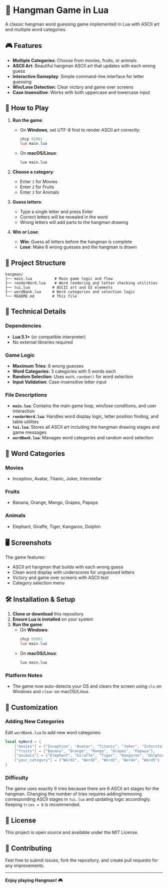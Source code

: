 # 🎯 Hangman Game in Lua

A classic hangman word guessing game implemented in Lua with ASCII art and multiple word categories.

## 🎮 Features

- **Multiple Categories**: Choose from movies, fruits, or animals
- **ASCII Art**: Beautiful hangman ASCII art that updates with each wrong guess
- **Interactive Gameplay**: Simple command-line interface for letter guessing
- **Win/Lose Detection**: Clear victory and game over screens
- **Case Insensitive**: Works with both uppercase and lowercase input

## 🚀 How to Play

1. **Run the game**:
   - On **Windows**, set UTF-8 first to render ASCII art correctly:
     ```powershell
     chcp 65001
     lua main.lua
     ```
   - On **macOS/Linux**:
     ```bash
     lua main.lua
     ```

2. **Choose a category**:
   - Enter `1` for Movies
   - Enter `2` for Fruits  
   - Enter `3` for Animals

3. **Guess letters**:
   - Type a single letter and press Enter
   - Correct letters will be revealed in the word
   - Wrong letters will add parts to the hangman drawing

4. **Win or Lose**:
   - **Win**: Guess all letters before the hangman is complete
   - **Lose**: Make 6 wrong guesses and the hangman is drawn

## 📁 Project Structure

```
hangman/
├── main.lua          # Main game logic and flow
├── renderWord.lua    # Word rendering and letter checking utilities
├── tui.lua          # ASCII art and UI elements
├── wordBank.lua     # Word categories and selection logic
└── README.md        # This file
```

## 🔧 Technical Details

### Dependencies
- **Lua 5.1+** (or compatible interpreter)
- No external libraries required

### Game Logic
- **Maximum Tries**: 6 wrong guesses
- **Word Categories**: 3 categories with 5 words each
- **Random Selection**: Uses `math.random()` for word selection
- **Input Validation**: Case-insensitive letter input

### File Descriptions

- **`main.lua`**: Contains the main game loop, win/lose conditions, and user interaction
- **`renderWord.lua`**: Handles word display logic, letter position finding, and table utilities
- **`tui.lua`**: Stores all ASCII art including the hangman drawing stages and game messages
- **`wordBank.lua`**: Manages word categories and random word selection

## 🎯 Word Categories

### Movies
- Inception, Avatar, Titanic, Joker, Interstellar

### Fruits  
- Banana, Orange, Mango, Grapes, Papaya

### Animals
- Elephant, Giraffe, Tiger, Kangaroo, Dolphin

## 🖥️ Screenshots

The game features:
- ASCII art hangman that builds with each wrong guess
- Clean word display with underscores for unguessed letters
- Victory and game over screens with ASCII text
- Category selection menu

## 🛠️ Installation & Setup

1. **Clone or download** this repository
2. **Ensure Lua is installed** on your system
3. **Run the game**:
   - On **Windows**:
     ```powershell
     chcp 65001
     lua main.lua
     ```
   - On **macOS/Linux**:
     ```bash
     lua main.lua
     ```

### Platform Notes
- The game now auto-detects your OS and clears the screen using `cls` on Windows and `clear` on macOS/Linux.

## 🎨 Customization

### Adding New Categories
Edit `wordBank.lua` to add new word categories:

```lua
local myWord = {
    ["movies"] = {"Inception", "Avatar", "Titanic", "Joker", "Interstellar"},
    ["fruits"] = {"Banana", "Orange", "Mango", "Grapes", "Papaya"},
    ["animals"] = {"Elephant", "Giraffe", "Tiger", "Kangaroo", "Dolphin"},
    ["your_category"] = {"Word1", "Word2", "Word3", "Word4", "Word5"}
}
```

### Difficulty
The game uses exactly 6 tries because there are 6 ASCII art stages for the hangman. Changing the number of tries requires adding/removing corresponding ASCII stages in `tui.lua` and updating logic accordingly. Keeping `tries = 6` is recommended.

## 📝 License

This project is open source and available under the MIT License.

## 🤝 Contributing

Feel free to submit issues, fork the repository, and create pull requests for any improvements.

---

**Enjoy playing Hangman! 🎮**
